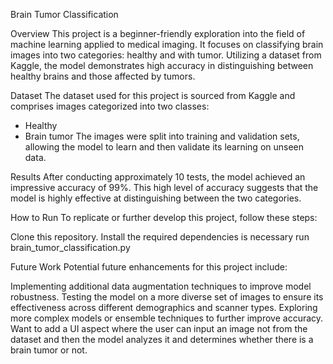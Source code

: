 Brain Tumor Classification

Overview
This project is a beginner-friendly exploration into the field of machine learning applied to medical imaging. It focuses on classifying brain images into two categories: healthy and with tumor. Utilizing a dataset from Kaggle, the model demonstrates high accuracy in distinguishing between healthy brains and those affected by tumors.

Dataset
The dataset used for this project is sourced from Kaggle and comprises images categorized into two classes:

- Healthy
- Brain tumor
The images were split into training and validation sets, allowing the model to learn and then validate its learning on unseen data.

Results
After conducting approximately 10 tests, the model achieved an impressive accuracy of 99%. This high level of accuracy suggests that the model is highly effective at distinguishing between the two categories.

How to Run
To replicate or further develop this project, follow these steps:

Clone this repository.
Install the required dependencies is necessary
run brain_tumor_classification.py 

Future Work
Potential future enhancements for this project include:

Implementing additional data augmentation techniques to improve model robustness.
Testing the model on a more diverse set of images to ensure its effectiveness across different demographics and scanner types.
Exploring more complex models or ensemble techniques to further improve accuracy.
Want to add a UI aspect where the user can input an image not from the dataset and then the model analyzes it and determines whether there is a brain tumor or not. 
